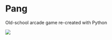 # Pang
Old-school arcade game re-created with Python

![](https://static.tvtropes.org/pmwiki/pub/images/pang.jpg)

